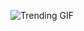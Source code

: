 
<!-- GIF_SECTION -->
![Trending GIF](https://media2.giphy.com/media/v1.Y2lkPThiYjIxNzcyaDdhaTBobW9qY21vc3FjeHp1YzVuOHFqanY2dGppcDBvYmlvYzF6ZiZlcD12MV9naWZzX3NlYXJjaCZjdD1n/gyoipv2u40ekqz89Rk/giphy.gif)
<!-- END_GIF_SECTION -->

